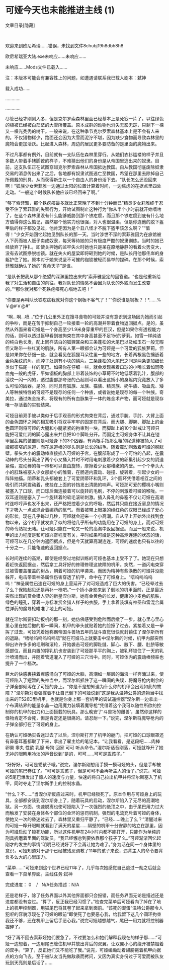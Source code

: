 # 可娅今天也未能推进主线 (1)

文章目录[隐藏]


  

欢迎来到欧尼希瑞……错误，未找到文件8chubj19h8dbh8h8

欧尼希瑞亚大陆.exe未响应……未响应……

未响应……Mods文件已载入……

注：本版本可能会有兼容性上的问题，如遭遇请联系我已载入剧本：弑神

载入成功……

…………

…………

尽管已经才刚刚入冬，但是克尔罗索森林里面已经基本上是死寂一片了。以往绿色的植被已经被白茫茫的大雪所覆盖。原本成群的动物也消失无影无踪，只剩下一棵又一棵光秃秃的树干。一般来说，在这种季节克尔罗索森林基本上是不会有人来的。不仅猎物稀少，路面还会因为大雪而泥泞不堪，因为缺少食物而导致森林里的魔物会更加活跃。比起进入森林，周边的居民更多要防备的是里面的魔物出来。

不过凡事都有例外，目前就有一支队伍在森林里穿行。从她们衣衫褴褛的样子并且多数人带着手铐脚镣的样子，不难猜出他们的身份是从帝国里逃出来的奴隶。目前，这支队伍正在试图穿越克尔罗索森林从帝国抵达教国。自从教国彻底废除奴隶交易的消息传出来了之后，各地都有奴隶试图逃亡至教国，希望在那里去除掉自己所佩戴的刑具，从而获得新生以一个自由人的身份活下去。“队长怎么还没回来啊！”狐族少女索菲雅一边通过太阳的位置计算着时间，一边焦虑的在据点里四处走动。“一般这个时候队长他应该已经回来了啊。”

“够了索菲雅，那个铁疙瘩最多就比正常晚了不到十分钟而已”精灵少女莉雅终于忍受不住了索菲雅的失智行为，开始试图制止这种行为“你从半个小时前就开始嘀咕了，在这个森林里没有什么能够威胁到那个铁疙瘩，而且那个铁疙瘩到底有什么地方值得你这么惦记，虽然那个他实力也很强，对人也很温柔，但是你连他的脱下盔甲后的样子都没见过，他肯定因为是个丑八怪才不脱下盔甲该怎么啊？”“值得！”少女开始回忆起她见到队长的那一天。当时涉世不深的索菲雅因为在旅馆被人下药而被人贩子卖成奴隶，每天等待她的只有极度严酷的奴隶训练。当时的她已经放弃了挣扎，即使关押她的监牢失火时她也只是呆在原地静静的看着火势变大，没有去试图挣脱枷锁。就在失火的屋梁即将砸到她的时候，是队长用他那伟岸的身躯护住了她。原本对于她来说坚不可摧的枷锁被轻而易举的捏碎。在那个时候，索菲雅就确认了她的“真命天子”是谁。

“是队长把我从那个绝望的深渊里拉出来的”索菲雅坚定的回答道。“也是他重新给我了对生活和自由的向往，我对队长的情感不会因为队长的外貌而发生改变的。”“那你就对那个死铁疙瘩死心塌地去吧！”

“你要是再叫队长铁疙瘩我就对你这个钢板不客气了！”“你说谁是钢板？！*……%￥@#￥@#”

 “啊…啊…喷…”位于几公里外正在搜寻食物的可娅并没有意识到这场因为她而引起的争吵，而是在苦于抑制自己一轮接着一轮的高潮并带着食物返回据点。是的，虽然从外面来看可娅是一个身高至少1.9米身穿重甲的巨汉，但是如果你有透视能力的话，则可以透过盔甲看到被拘束在其中身高甚至不足1米的萝莉。如雪一样纯洁的纯白色长发，配上同样洁白的狐狸耳朵和三条蓬松的大尾巴以及如玉石一般无暇但又略带一些红润的肌肤，所有人第一眼都会认为可娅是一个可爱的狐族萝莉。但是如果你在仔细一些，就会看见在狐狸耳朵往里一些的地方，长着两根黑色镶嵌着金色条纹的角，而脖子处则有小块的鳞片。三条蓬松的大尾巴之间是两条更加细长类似于猫尾一样的尾巴。如果你在仔细一些，就会发现呆着口球的小嘴长着如同吸血鬼一般的虎牙，平如钢板的胸部上带着装饰的小草莓不时地低落着乳汁，腹部的淫纹一闪一闪的，透过腹部那夸张的凸起则可以看出这娇小的身躯内究竟放入了多么可怕的凶器。是的，同时具有狐族、龙族、猫族、精灵族、奶牛族、吸血鬼、矮人等种族特性的可娅不是现存的任何一个种族，或者说她是现存的每一个种族。奇美拉，通过炼金技术，将现有的所有血脉集于一体的炼金术产物，而可娅就是现存唯一存活着的实验结果。

可娅目前双手被以类似于后手观音的形式拘束在背后，通过手腕、手肘、大臂上面的金色圆环之间的相互吸引将双手牢牢的固定在背后。而大腿、脚腕、脚趾上的金色圆环则将可娅的大腿和小腿紧紧的拘束到一块，而脚趾上的10个趾戒让可娅只能把可爱红润的脚心露出来并且把10个脚趾分开。而固定主可娅身体不让其在铠甲里乱晃的装置则是可娅身下的3个凶器，有两根手指那么粗的尿道棒被捅入了可娅那狭窄的尿道，而在尿道棒的尽头则是长长的绒毛，随着震动刺激着可娅的膀胱壁。拳头大小的震动棒直接插入可娅的子宫，在腹部形成了一个可怕的凸起，在震动棒的尽头分离出了两个小叉捅入并时不时用电刺激着少女的卵巢引起少女的阴道紧缩，震动棒的每一串都可以自由旋转，摩擦着少女那稚嫩的内壁。一个个拳头大小的肛珠被塞入少女那娇小的雏菊，在肠道内震动、碰撞、旋转着，引起少女的一阵阵抽搐。阴蒂和乳头都被套上了可爱阴蒂环和乳环，3个圆环凭借着相互之间的吸引而共同震动着，使挂在上面的铃铛发出清脆的响声。可娅那可爱的樱桃小嘴则被塞入了口球，而口球后面连接着可以旋转的毛刷，不停的刺激着可娅的喉咙。一双耳道则是塞入了一个旋转着的软毛滚轮刺激。插入鼻孔的鼻塞不仅让可娅在高潮时连哼哼声也发不出来，还严格把控着少女的呼吸，然后其只能在接近窒息的情况下才吸入一点点混合着媚药的氧气。而着被带上眼罩的绯红色的双眼已经成了爱心的形状。现在几乎每过几秒，可娅就会迎来一个小高潮。自从早上开始外出找到食物以来，这个机甲就发疯了似的将他几乎所有的功能用在了可娅的身上，而对可娅的命令熟视无睹。让可娅只能在一轮又一轮的高潮中返回据点。而且一般来说，机甲的出力程度是和可娅兴奋程度有关，平时如果可娅是这种高潮连连的状态的话，可娅可以在几分钟内返回据点，但是今天就算高潮连连，可娅的速度也只有以往的十分之一，只能龟速的返回据点。

长时间连续的高潮，即使是经受过地狱训练的可娅也基本上受不了了。她现在只想着赶快返回据点，然后拿工具好好的修理修理这故障的机甲。突然，一道闪电束穿过被雪覆盖覆盖的树丛，朝着可娅的机甲袭来。而因为精神有些涣散的可娅并没能躲开，电击带着神圣属性伤害穿透了机甲，命中在了可娅身上。“唔呜呜呜呜呜！”神圣属性迅速在可娅的身上蔓延开了对可娅造成了巨大的伤害。“已经晕过去了么？保险起见还是再补一枪吧。”一个娇小身影来到了倒地的机甲面前，正是最近突然出现的赏金猎人界的新星涅尔斯，她有金黄色的长发，健康的小麦色的肌肤，绿色的瞳孔，穿着一身标准赏金猎人样子的衣服，手上拿着装填有神圣和雷混合属性弹药的魔导枪瞄准了地上的可娅。

就在涅尔斯要扣动扳机的那一刻，她仿佛感受到危险而后撤了一步。就心里心里心里心里在她后撤的那一瞬间，机甲的拳头就贴着她的脸擦了过去。紧接着又是一拳挥了过去，可娅凭着她称霸帝国斗兽场五年的战斗直觉很快就封锁住了涅尔斯所有的退路。“唔哈呜呜呜呜呜唔”就在可娅马上就要击中涅尔斯的时候，机甲内部突然伸出许许多多的毛刷和滚轮，开始袭击可娅的脚趾缝、脚心、腋下、腰、肚脐等敏感部位，而且内置的搾乳机也安装到了可娅那平平的胸上，被乳环锁住了一天的乳汁喷涌而出，并随着管道灌入了可娅的三穴当中。同时，可娅体内的震动棒频率也提升了一个档次。

巨大的快感裹挟着痒感涌向了可娅的大脑，高潮如一层层的海浪一样奔涌过来，使可娅陷入了短暂的失神当中，而涅尔斯抓住了这一瞬间的失误，将魔导枪内剩余的子弹全部倾泻在了可娅的身上。“你是不是想知道为什么你的机甲会出现如此的故障？”涅尔斯对着强撑着不让自己倒下的可娅说到“这是我从温特公爵的遗物当中找出来的T526D型机甲，也就是你身上那一套机甲的调试遥控器”涅尔斯一边拿出一个布满结界的能量水晶一边用魔力装填着魔导枪“凭借着这个我可以随性所欲的控制你的机甲的出力和上面搭载的玩具。那么晚安了‘斗兽场的雌兽’，虽然你这样的怪物肯定不会死，但是肯定还是很痛的。请忍耐一下。”说完，涅尔斯将魔导枪内的子弹全部打在了可娅的身上。

在确认可娅确实昏迷过去了以后，涅尔斯打开了机甲的舱门，把可娅的口球眼罩还有鼻塞耳塞都取了下来，拿出了雇主给的笔记本。“让我看看，是这段吧……肉棒 卵巢 睾丸 性欲 乳腺 母狗 回家 可可 听从命令。”涅尔斯话音刚落，可娅就睁开了她无神的眼睛用冷淡的声音说到“是的，可可……可可是乖孩子。”

“好好好，可可是乖孩子哦。”说完，涅尔斯刚想用手摸一摸可娅的头，但是手却被可娅的尾巴卷住了。“可可是乖孩子，但是可可不会再听主人的话了。”说完，可娅的5尾巴爆发出了惊人的速度与力量，快速的将自己拉出机甲并将涅尔斯塞入了机甲，同时夺走了涅尔斯手上的控制水晶。

“什么？不……”当涅尔斯反应过来时，机甲已经锁死了。原本作用与可娅身上的玩具，全部都安装到涅尔斯身上了，随着玩具的启动，涅尔斯陷入了无尽的高潮地狱。另一方面，快速脱离也使可娅陷入了一次强烈的绝顶之中，由于尾巴用力过大而触发了安装在身体各个部位的金环的惩罚机制，强烈的电流充斥着可娅的身体，使她又一次的昏迷过去了。森林里又重归平静了。“已经……晚上了么？”清醒过来的可娅一睁开眼睛就看到了满天的星星……隔壁的机甲十分安静的站立在那里，因为可娅启动了锁死功能，所以这件机甲在24小时内都不能打开，只能作为单纯的刑具折磨着里面的驾驶员。“我已经懈怠到要依靠那个孩子了么。”可娅渐渐回忆起刚才的发生的事情“明明已经说好了不会再让她为难了。”身为活在同一个身体里的意识，可娅知道对于那个已经被残忍调教了11年的孩子来说，违背主人的命令要背负多么大的心里压力。

“菜单……”可娅来到这个世界已经11年了，几乎每次她感觉自己逃过一劫之后就会查看一下菜单界面。主线任务:弑神

完成进度： 0    /   N/A任务描述：N/A

还是老样子，除了任务界面以外其他界面都只会报错，而任务界面无论是描述还是进度都没有变过。“算了，反正我已经习惯了。”检查完菜单后可娅看向了掉在了地上的机甲控制器，用猫尾巴将其卷了起来拿到面前。“该死的混蛋”温特公爵那令人犯呕的容貌浮现在了可娅的眼前“即使死了也要恶心我，给我留下这几个圆环拘束我还不够，还在机甲上留后手恶心我。”说完可娅越想越气，尾巴一用力就将控制器捏碎了。

“好了再不回去索菲娅她们要急了，不过要怎么和她们解释我现在的样子那……”可娅一边想着，一边用尾巴缠住机甲并放出背后的双翼。让双翼小心的绕开被禁锢着的双手。“算了，反正她们又不能吃了我。”说完，可娅编煽动着翅膀拖着机甲向据点的方向飞去。至于被队友当先做敌袭而拷问，又因为真实身份过于可爱而被队友玩到天亮则是后话了……